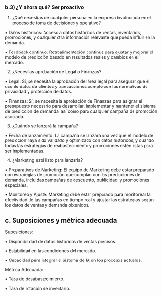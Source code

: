 ### b.3) ¿Y ahora qué? Ser proactivo
1. ¿Qué necesitas de cualquier persona en la empresa involucrada en el proceso de toma de decisiones y operativo?
   
•	Datos históricos: Acceso a datos históricos de ventas, inventarios, promociones, y cualquier otra información relevante que pueda influir en la demanda.

•	Feedback continuo: Retroalimentación continua para ajustar y mejorar el modelo de predicción basado en resultados reales y cambios en el mercado.

2. ¿Necesitas aprobación de Legal o Finanzas?

•	Legal: Sí, se necesita la aprobación del área legal para asegurar que el uso de datos de clientes y transacciones cumple con las normativas de privacidad y protección de datos.

•	Finanzas: Sí, se necesita la aprobación de Finanzas para asignar el presupuesto necesario para desarrollar, implementar y mantener el sistema de predicción de demanda, así como para cualquier campaña de promoción asociada.

3. ¿Cuándo se lanzará la campaña?
   
•	Fecha de lanzamiento: La campaña se lanzará una vez que el modelo de predicción haya sido validado y optimizado con datos históricos, y cuando todas las estrategias de reabastecimiento y promociones estén listas para ser implementadas.

4. ¿Marketing está listo para lanzarla?
   
•	Preparativos de Marketing: El equipo de Marketing debe estar preparado con estrategias de promoción que cumplan con las predicciones de demanda, incluidas campañas de descuento, publicidad, y promociones especiales.

•	Monitoreo y Ajuste: Marketing debe estar preparado para monitorear la efectividad de las campañas en tiempo real y ajustar las estrategias según los datos de ventas y demanda obtenidos.

## c. Suposiciones y métrica adecuada

Suposiciones:

•	Disponibilidad de datos históricos de ventas precisos.

•	Estabilidad en las condiciones del mercado.

•	Capacidad para integrar el sistema de IA en los procesos actuales.

Métrica Adecuada:

•	Tasa de desabastecimiento.

•	Tasa de rotación de inventario.

